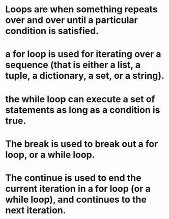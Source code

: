# Loops are when something repeats over and over until a particular condition is satisfied.


# a for loop is used for iterating over a sequence (that is either a list, a tuple, a dictionary, a set, or a string).
# the while loop can execute a set of statements as long as a condition is true.
# The break is used to break out a for loop, or a while loop.
# The continue is used to end the current iteration in a for loop (or a while loop), and continues to the next iteration.